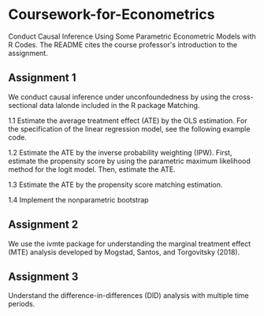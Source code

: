 # Coursework-for-Econometrics
 Conduct Causal Inference Using Some Parametric Econometric Models with R Codes. The README cites the course professor's introduction to the assignment.

## Assignment 1
We conduct causal inference under unconfoundedness by using the cross-sectional data lalonde included in the R package Matching. 

1.1 Estimate the average treatment effect (ATE) by the OLS estimation. For the specification of the linear regression model, see the following example code.

1.2 Estimate the ATE by the inverse probability weighting (IPW). First, estimate the propensity score by using the parametric maximum likelihood method for the logit model. Then, estimate the ATE.

1.3 Estimate the ATE by the propensity score matching estimation. 

1.4 Implement the nonparametric bootstrap

## Assignment 2
We use the ivmte package for understanding the marginal treatment effect (MTE) analysis developed by Mogstad, Santos, and Torgovitsky (2018). 

## Assignment 3
Understand the difference-in-differences (DID) analysis with multiple time periods.

